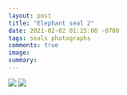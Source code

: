 ```yaml
---
layout: post
title: "Elephant seal 2"
date: 2021-02-02 01:25:00 -0700
tags: seals photographs
comments: true
image:
summary:
---
```

![](https://hosting.photobucket.com/images/i/katjasgrace/seaelephant6(1).jpg)<!--ex-->
![](https://hosting.photobucket.com/images/i/katjasgrace/seaelephant5(1).jpg)

